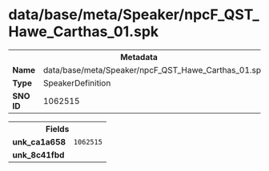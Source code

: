 <h1>data/base/meta/Speaker/npcF_QST_Hawe_Carthas_01.spk</h1><table><tr><th colspan="100%">Metadata</th></tr><tr><td><b>Name</b></td><td>data/base/meta/Speaker/npcF_QST_Hawe_Carthas_01.spk</td></tr><tr><td><b>Type</b></td><td>SpeakerDefinition</td></tr><tr><td><b>SNO ID</b></td><td>1062515</td></tr></table>

<table><tr><th colspan="100%">Fields</th></tr><tr><td><b>unk_ca1a658</b></td><td><code>1062515</code></td></tr><tr><td><b>unk_8c41fbd</b></td><td></td></tr></table>

